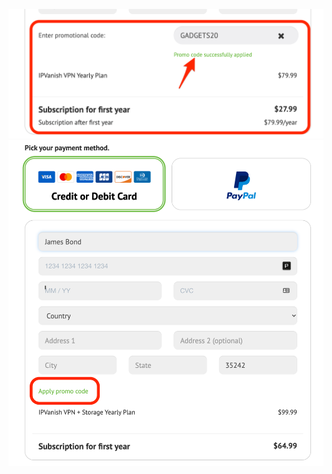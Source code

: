 ![00-Coupon-Apply.png](screenshots/00-Coupon-Apply.png)
![00-Coupon-Apply-2.png](screenshots/00-Coupon-Apply-2.png)